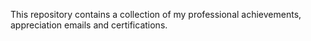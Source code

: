 This repository contains a collection of my professional achievements, appreciation emails and certifications.
